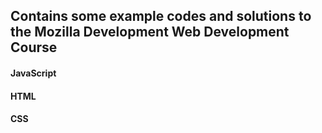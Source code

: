 ## Contains some example codes and solutions to the Mozilla Development Web Development Course

#### JavaScript
#### HTML
#### CSS